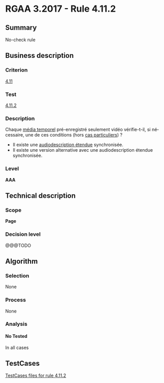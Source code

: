 # RGAA 3.2017 - Rule 4.11.2

## Summary
No-check rule


## Business description

### Criterion
[4.11](http://references.modernisation.gouv.fr/rgaa-accessibilite/criteres.html#crit-4-11)

### Test
[4.11.2](http://references.modernisation.gouv.fr/rgaa-accessibilite/criteres.html#test-4-11-2)

### Description
<div lang="fr">Chaque <a href="http://references.modernisation.gouv.fr/rgaa-accessibilite/glossaire.html#mdia-temporel-type-son-vido-et-synchronis">m&#xE9;dia temporel</a> pr&#xE9;-enregistr&#xE9; seulement vid&#xE9;o v&#xE9;rifie-t-il, si n&#xE9;cessaire, une de ces conditions (hors <a href="http://references.modernisation.gouv.fr/rgaa-accessibilite/cas-particuliers.html#cp-4-1,4-2,4-3,4-5,4-7,4-9,4-11,4-13" title="Cas particuliers pour le crit&#xE8;re 4.11">cas particuliers</a>)&nbsp;? <ul><li>Il existe une <a href="http://references.modernisation.gouv.fr/rgaa-accessibilite/glossaire.html#audiodescription-tendue">audiodescription &#xE9;tendue</a> synchronis&#xE9;e.</li> <li>Il existe une version alternative avec une audiodescription &#xE9;tendue synchronis&#xE9;e.</li> </ul></div>

### Level
**AAA**


## Technical description

### Scope
**Page**

### Decision level
@@@TODO


## Algorithm

### Selection
None

### Process
None

### Analysis

#### No Tested
In all cases


##  TestCases

[TestCases files for rule 4.11.2](https://github.com/Asqatasun/Asqatasun/tree/develop/rules/rules-rgaa3.2017/src/test/resources/testcases/rgaa32017/Rgaa32017Rule041102/)



